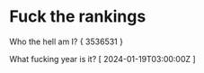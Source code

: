 # Fuck the rankings

Who the hell am I?
{ 3536531 }

What fucking year is it?
[ 2024-01-19T03:00:00Z ]
